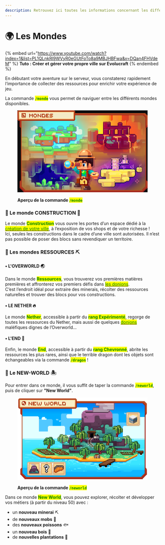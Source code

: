 ```yaml
---
description: Retrouvez ici toutes les informations concernant les différents mondes
---
```


# 🌍 Les Mondes

{% embed url="https://www.youtube.com/watch?index=1&list=PL1QLnkRl9WVyR0eGUtFoTo8a9MBJHBFwa&v=DQan4FHVdeM" %}
**Tuto : Créer et gérer votre propre ville sur Evolucraft**
{% endembed %}

En débutant votre aventure sur le serveur, vous constaterez rapidement l’importance de collecter des ressources pour enrichir votre expérience de jeu.&#x20;

La commande <mark style="color:green;">**`/monde`**</mark> vous permet de naviguer entre les différents mondes disponibles.

<figure><img src="../.gitbook/assets/Menu/Monde.png" alt=""><figcaption><p><strong>Aperçu de la commande </strong><mark style="color:green;"><strong><code>/monde</code></strong></mark></p></figcaption></figure>

### 💠 Le monde CONSTRUCTION 🌁

Le monde <mark style="color:green;">**Construction**</mark> vous ouvre les portes d’un espace dédié à la <a href="le lien que tu veux mettre"><mark style="color:green;">création de votre ville</mark></a>, à l’exposition de vos shops et de votre richesse !  
Ici, seules les constructions dans le cadre d’une ville sont autorisées. Il n’est pas possible de poser des blocs sans revendiquer un territoire.

### 💠 Les mondes RESSOURCES ⛏️

#### • L'OVERWORLD 🌏  
Dans le monde <mark style="color:green;">**Ressources**</mark>, vous trouverez vos premières matières premières et affronterez vos premiers défis dans <a href="le lien que tu veux mettre"><mark style="color:green;">les donjons</mark></a>.  
C’est l’endroit idéal pour extraire des minerais, récolter des ressources naturelles et trouver des blocs pour vos constructions.

#### • LE NETHER 🔥  
Le monde <mark style="color:green;">**Nether**</mark>, accessible à partir du <mark style="color:green;">**rang Expérimenté**</mark>, regorge de toutes les ressources du Nether, mais aussi de quelques <a href="le lien que tu veux mettre"><mark style="color:green;">donjons</mark></a> maléfiques dignes de l’Overworld...

#### • L'END 🌌  
Enfin, le monde <mark style="color:green;">**End**</mark>, accessible à partir du <mark style="color:green;">**rang Chevronné**</mark>, abrite les ressources les plus rares, ainsi que le terrible dragon dont les objets sont échangeables via la commande <mark style="color:green;">**`/dragon`**</mark> !

### 💠 Le NEW-WORLD 🏝️

Pour entrer dans ce monde, il vous suffit de taper la commande <mark style="color:green;">**`/neworld`**</mark>, puis de cliquer sur **"New World"**.

<figure><img src="../.gitbook/assets/Menu/Monde_NewWorld.png" alt=""><figcaption><p><strong>Aperçu de la commande </strong><mark style="color:green;"><strong><code>/neworld</code></strong></mark></p></figcaption></figure>

Dans ce monde <mark style="color:green;">**New World**</mark>, vous pouvez explorer, récolter et développer vos métiers (à partir du niveau 50) avec :
* un **nouveau minerai** ⛏️  
* de **nouveaux mobs** 👹  
* des **nouveaux poissons** 🐟  
* un **nouveau bois** 🌴  
* de **nouvelles plantations** 🌱
